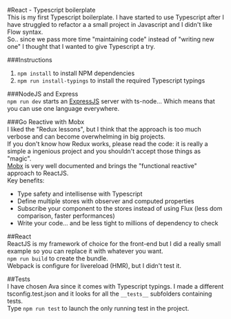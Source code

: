 #React - Typescript boilerplate  
This is my first Typescript boilerplate. I have started to use Typescript after I have struggled to refactor 
a a small project in Javascript and I didn't like Flow syntax.  
So.. since we pass more time "maintaining code" instead of "writing new one" I thought that I wanted to give Typescript a try.  

###Instructions
1. ```npm install``` to install NPM dependencies  
2. ```npm run install-typings``` to install the required Typescript typings  

###NodeJS and Express  
```npm run dev``` starts an [ExpressJS](http://expressjs.com/) server with ts-node... Which means that you can use 
one language everywhere.

###Go Reactive with Mobx  
I liked the "Redux lessons", but I think that the approach is too much verbose and can become overwhelming in big projects.  
If you don't know how Redux works, please read the code: it is really a simple a ingenious project and you shouldn't accept those things as "magic".  
[Mobx](http://mobxjs.github.io/mobx) is very well documented and brings the "functional reactive" approach to ReactJS.  
Key benefits:
- Type safety and intellisense with Typescript  
- Define multiple stores with observer and computed properties  
- Subscribe your component to the stores instead of using Flux (less dom comparison, faster performances)  
- Write your code... and be less tight to millions of dependency to check  

##React  
ReactJS is my framework of choice for the front-end but I did a really small example
so you can replace it with whatever you want.  
```npm run build``` to create the bundle.  
Webpack is configure for livereload (HMR), but I didn't test it.  

##Tests  
I have chosen Ava since it comes with Typescript typings. I made a different tsconfig.test.json and it looks for all the ```__tests__``` subfolders containing tests.  
Type ```npm run test``` to launch the only running test in the project.
